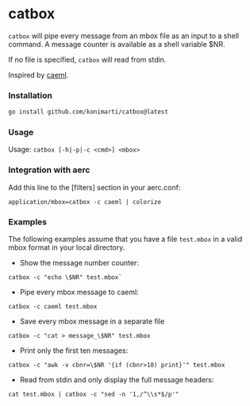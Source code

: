 # catbox

`catbox` will pipe every message from an mbox file as an input to a shell
command. A message counter is available as a shell variable $NR.

If no file is specified, `catbox` will read from stdin.

Inspired by [caeml](https://github.com/ferdinandyb/caeml/).

### Installation

```sh
go install github.com/konimarti/catbox@latest
```

### Usage

Usage: `catbox [-h|-p|-c <cmd>] <mbox>`

### Integration with aerc

Add this line to the [filters] section in your aerc.conf:

```
application/mbox=catbox -c caeml | colorize
```

### Examples

The following examples assume that you have a file `test.mbox` in a valid mbox
format in your local directory.

- Show the message number counter:

```
catbox -c "echo \$NR" test.mbox`
```

- Pipe every mbox message to caeml:

```
catbox -c caeml test.mbox
```

- Save every mbox message in a separate file

```
catbox -c "cat > message_\$NR" test.mbox
```

- Print only the first ten messages:

```
catbox -c "awk -v cbnr=\$NR '{if (cbnr>10) print}'" test.mbox
```

- Read from stdin and only display the full message headers:

```
cat test.mbox | catbox -c "sed -n '1,/^\\s*$/p'"
```
